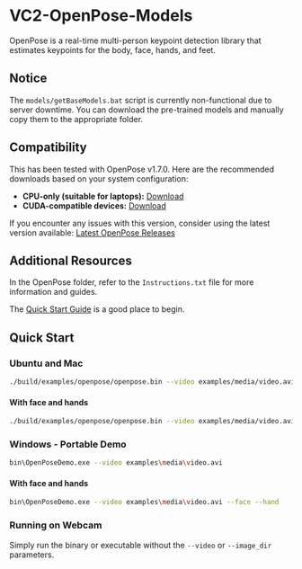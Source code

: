 # VC2-OpenPose-Models

OpenPose is a real-time multi-person keypoint detection library that estimates keypoints for the body, face, hands, and feet.

## Notice
The `models/getBaseModels.bat` script is currently non-functional due to server downtime. You can download the pre-trained models and manually copy them to the appropriate folder.

## Compatibility
This has been tested with OpenPose v1.7.0. Here are the recommended downloads based on your system configuration:

- **CPU-only (suitable for laptops):**
  [Download](https://github.com/CMU-Perceptual-Computing-Lab/openpose/releases/download/v1.7.0/openpose-1.7.0-binaries-win64-cpu-python3.7-flir-3d.zip)
- **CUDA-compatible devices:**
  [Download](https://github.com/CMU-Perceptual-Computing-Lab/openpose/releases/download/v1.7.0/openpose-1.7.0-binaries-win64-gpu-python3.7-flir-3d_recommended.zip)

If you encounter any issues with this version, consider using the latest version available:
[Latest OpenPose Releases](https://github.com/CMU-Perceptual-Computing-Lab/openpose/releases)

## Additional Resources
In the OpenPose folder, refer to the `Instructions.txt` file for more information and guides.

The [Quick Start Guide](https://github.com/CMU-Perceptual-Computing-Lab/openpose/blob/8ca5c1d95a42340b323e9273654d1db98bec779c/doc/quick_start.md) is a good place to begin.

## Quick Start

### Ubuntu and Mac
```bash
./build/examples/openpose/openpose.bin --video examples/media/video.avi
```
#### With face and hands
```bash
./build/examples/openpose/openpose.bin --video examples/media/video.avi --face --hand
```

### Windows - Portable Demo
```bash
bin\OpenPoseDemo.exe --video examples\media\video.avi
```
#### With face and hands
```bash
bin\OpenPoseDemo.exe --video examples\media\video.avi --face --hand
```

### Running on Webcam
Simply run the binary or executable without the `--video` or `--image_dir` parameters.
